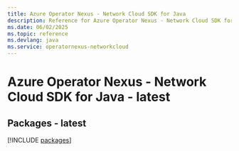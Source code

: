 ```yaml
---
title: Azure Operator Nexus - Network Cloud SDK for Java
description: Reference for Azure Operator Nexus - Network Cloud SDK for Java
ms.date: 06/02/2025
ms.topic: reference
ms.devlang: java
ms.service: operatornexus-networkcloud
---
```

# Azure Operator Nexus - Network Cloud SDK for Java - latest
## Packages - latest
[!INCLUDE [packages](operator-nexus---network-cloud-index.md)]